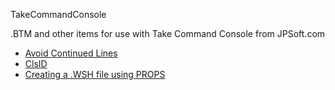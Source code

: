 TakeCommandConsole

.BTM and other items for use with Take Command Console from JPSoft.com

- [Avoid Continued Lines](<Avoid_Continued_Lines>)
- [ClsID](<ClsID.md>)
- [Creating a .WSH file using PROPS](<Creating a .WSH file using PROPS.md>)
